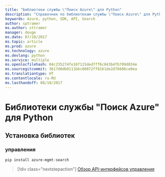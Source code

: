 ```yaml
---
title: "Библиотеки службы \"Поиск Azure\" для Python"
description: "Справочник по библиотекам службы \"Поиск Azure\" для Python"
keywords: Azure, python, SDK, API, Search
author: sptramer
ms.author: sttramer
manager: douge
ms.date: 07/10/2017
ms.topic: article
ms.prod: azure
ms.technology: azure
ms.devlang: python
ms.service: multiple
ms.openlocfilehash: 04c235274fe16f115ded7ff6c843b4fb709d834e
ms.sourcegitcommit: 3617d0db0111bbc00072ff8161de2d76606ce0ea
ms.translationtype: HT
ms.contentlocale: ru-RU
ms.lasthandoff: 08/18/2017
---
```

# <a name="azure-search-libraries-for-python"></a>Библиотеки службы "Поиск Azure" для Python

## <a name="install-the-libraries"></a>Установка библиотек


### <a name="management"></a>управления

```bash
pip install azure-mgmt-search
```
> [!div class="nextstepaction"]
> [Обзор API-интерфейсов управления](/python/api/overview/azure/search/managementlibrary)
